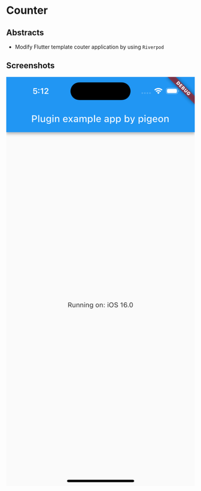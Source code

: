 # Counter

## Abstracts

* Modify Flutter template couter application by using `Riverpod`

## Screenshots

<img src="./images/ios.png" width="600" />

